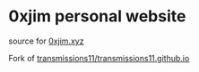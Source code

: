 # 0xjim personal website

source for [0xjim.xyz](https://0xjim.xyz)

Fork of [transmissions11/transmissions11.github.io](https://github.com/transmissions11/transmissions11.github.io)
